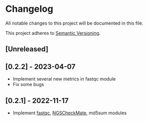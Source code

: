 # Changelog

All notable changes to this project will be documented in this file.

This project adheres to [Semantic Versioning](https://semver.org).

<!--
Note: In this file, do not use the hard wrap in the middle of a sentence for compatibility with GitHub comment style markdown rendering.
-->

## [Unreleased]

## [0.2.2] - 2023-04-07

- Implement several new metrics in fastqc module
- Fix some bugs

## [0.2.1] - 2022-11-17

- Implement [fastqc](https://www.bioinformatics.babraham.ac.uk/projects/fastqc/), [NGSCheckMate](https://www.ncbi.nlm.nih.gov/pmc/articles/PMC5499645/), md5sum modules

